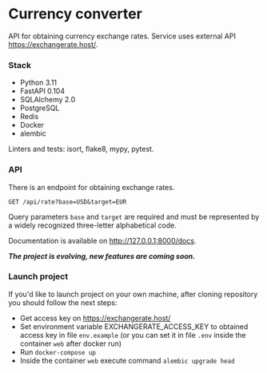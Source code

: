 # Currency converter

API for obtaining currency exchange rates. Service uses external API https://exchangerate.host/.

### Stack

- Python 3.11
- FastAPI 0.104
- SQLAlchemy 2.0
- PostgreSQL
- Redis
- Docker
- alembic

Linters and tests: isort, flake8, mypy, pytest.

### API

There is an endpoint for obtaining exchange rates.

```GET /api/rate?base=USD&target=EUR```

Query parameters ```base``` and ```target``` are required and must be represented by a widely recognized three-letter alphabetical code.

Documentation is available on http://127.0.0.1:8000/docs.

***The project is evolving, new features are coming soon.***

### Launch project

If you'd like to launch project on your own machine, after cloning repository you should follow the next steps:

- Get access key on https://exchangerate.host/
- Set environment variable EXCHANGERATE_ACCESS_KEY to obtained access key in file ```env.example``` (or you can set it in file ```.env``` inside the container ```web``` after docker run)
- Run ```docker-compose up```
- Inside the container ```web``` execute command ```alembic upgrade head```
 
